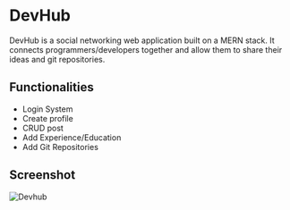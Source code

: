 # DevHub
DevHub is a social networking web application built on a MERN stack. It connects programmers/developers together and allow them to share their ideas and git repositories.

## Functionalities
- Login System
- Create profile
- CRUD post
- Add Experience/Education
- Add Git Repositories

## Screenshot

![Devhub](https://i.ibb.co/vmzRrcr/screenshot.jpg "Devhub")
